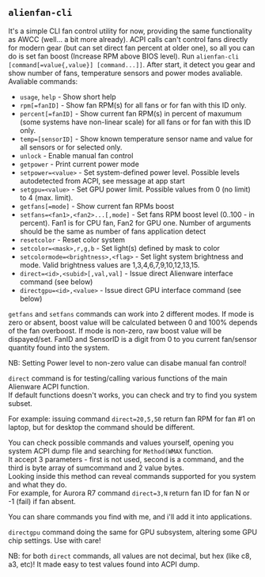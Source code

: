 ## `alienfan-cli`

It's a simple CLI fan control utility for now, providing the same functionality as AWCC (well... a bit more already).
ACPI calls can't control fans directly for modern gear (but can set direct fan percent at older one), so all you can do is set fan boost (Increase RPM above BIOS level).
Run `alienfan-cli [command[=value{,value}] [command...]]`. After start, it detect you gear and show number of fans, temperature sensors and power modes avaliable.
Avaliable commands:
- `usage`, `help` - Show short help
- `rpm[=fanID]` - Show fan RPM(s) for all fans or for fan with this ID only.
- `percent[=fanID]` - Show current fan RPM(s) in percent of maxumum (some systems have non-linear scale) for all fans or for fan with this ID only.
- `temp=[sensorID]` - Show known temperature sensor name and value for all sensors or for selected only.
- `unlock` - Enable manual fan control
- `getpower` - Print current power mode
- `setpower=<value>` - Set system-defined power level. Possible levels autodetected from ACPI, see message at app start 
- `setgpu=<value>` - Set GPU power limit. Possible values from 0 (no limit) to 4 (max. limit).
- `getfans[=mode]` - Show current fan RPMs boost
- `setfans=<fan1>,<fan2>...[,mode]` - Set fans RPM boost level (0..100 - in percent). Fan1 is for CPU fan, Fan2 for GPU one. Number of arguments should be the same as number of fans application detect
- `resetcolor` - Reset color system
- `setcolor=<mask>,r,g,b` - Set light(s) defined by mask to color
- `setcolormode=<brightness>,<flag>` - Set light system brightness and mode. Valid brightness values are 1,3,4,6,7,9,10,12,13,15.
- `direct=<id>,<subid>[,val,val]` - Issue direct Alienware interface command (see below)  
- `directgpu=<id>,<value>` - Issue direct GPU interface command (see below)

`getfans` and `setfans` commands can work into 2 different modes. If mode is zero or absent, boost value will be calculated between 0 and 100% depends of the fan overboost. If mode is non-zero, raw boost value will be dispayed/set. 
FanID and SensorID is a digit from 0 to you current fan/sensor quantity found into the system.

NB: Setting Power level to non-zero value can disabe manual fan control!  

`direct` command is for testing/calling various functions of the main Alienware ACPI function.  
If default functions doesn't works, you can check and try to find you system subset.  

For example: issuing command `direct=20,5,50` return fan RPM for fan #1 on laptop, but for desktop the command should be different.

You can check possible commands and values yourself, opening you system ACPI dump file and searching for `Method(WMAX` function.  
It accept 3 parameters - first is not used, second is a command, and the third is byte array of sumcommand and 2 value bytes.  
Looking inside this method can reveal commands supported for you system and what they do.  
For example, for Aurora R7 command `direct=3,N` return fan ID for fan N or -1 (fail) if fan absent.

You can share commands you find with me, and i'll add it into applications.

`directgpu` command doing the same for GPU subsystem, altering some GPU chip settings. Use with care!

NB: for both `direct` commands, all values are not decimal, but hex (like c8, a3, etc)! It made easy to test values found into ACPI dump.
